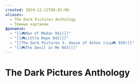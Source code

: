 ```yaml
---
created: 2024-12-12T00:02:00
aliases:
  - The Dark Pictures Anthology
  - Тëмные картинки
франшиза:
  - "[[🎮Man of Medan 941)]]"
  - "[[🎮Little Hope 942)]]"
  - "[[The Dark Pictures 3. House of Ashes (🇬🇧🎮 939)]]"
  - "[[🎮The Devil in Me 943)]]"
---
```


# The Dark Pictures Anthology

